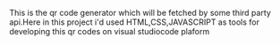 This is the qr code generator which will be fetched by some third party api.Here in this project i'd used HTML,CSS,JAVASCRIPT as tools for developing this qr codes on visual studiocode plaform
